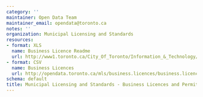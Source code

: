 ```yaml
---
category: ''
maintainer: Open Data Team
maintainer_email: opendata@toronto.ca
notes: ''
organization: Municipal Licensing and Standards
resources:
- format: XLS
  name: Business Licence Readme
  url: http://www1.toronto.ca/City_Of_Toronto/Information_&_Technology/Open_Data/Data_Sets/Assets/Files/mls_business_licences_permits_readme.xls
- format: CSV
  name: Business Licences
  url: http://opendata.toronto.ca/mls/business.licences/business.licences.csv
schema: default
title: Municipal Licensing and Standards - Business Licences and Permits
---
```

